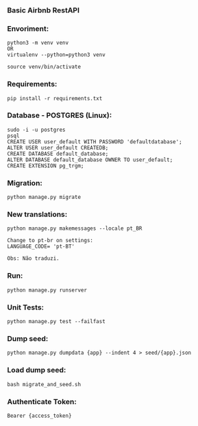 ### Basic Airbnb RestAPI

### Envoriment: 
```
python3 -m venv venv 
OR
virtualenv --python=python3 venv

source venv/bin/activate
```

### Requirements: 
```
pip install -r requirements.txt
```

### Database - POSTGRES (Linux): 
```
sudo -i -u postgres
psql
CREATE USER user_default WITH PASSWORD 'defaultdatabase';
ALTER USER user_default CREATEDB;
CREATE DATABASE default_database;
ALTER DATABASE default_database OWNER TO user_default;
CREATE EXTENSION pg_trgm;
```


### Migration: 
```
python manage.py migrate
```

### New translations:
```
python manage.py makemessages --locale pt_BR

Change to pt-br on settings:
LANGUAGE_CODE= 'pt-BT'

Obs: Não traduzi.
```

### Run: 
```
python manage.py runserver
```


### Unit Tests: 
```
python manage.py test --failfast
```


### Dump seed: 
```
python manage.py dumpdata {app} --indent 4 > seed/{app}.json
```

### Load dump seed: 
```
bash migrate_and_seed.sh
```

### Authenticate Token: 
```
Bearer {access_token}
```



